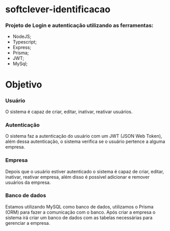 # softclever-identificacao

### Projeto de Login e autenticação utilizando as ferramentas:

- NodeJS;
- Typescript;
- Express;
- Prisma;
- JWT;
- MySql;

# Objetivo

### Usuário

O sistema é capaz de criar, editar, inativar, reativar usuários.

### Autenticação

O sistema faz a autenticação do usuário com um JWT (JSON Web Token), além dessa autenticação, o sistema verifica se o usuário pertence a alguma empresa.

### Empresa

Depois que o usuário estiver autenticado o sistema é capaz de criar, editar, inativar, reativar empresa, além disso é possível adicionar e remover usuários da empresa.

### Banco de dados

Estamos utilizando MySQL como banco de dados, utilizamos o Prisma (ORM) para fazer a comunicação com o banco.
Após criar a empresa o sistema irá criar um banco de dados com as tabelas necessárias para gerenciar a empresa.

